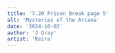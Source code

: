 ```yaml
---
title: '7.20 Prison Break page 5'
alt: 'Mysteries of the Arcana'
date: '2024-10-03'
author: 'J Gray'
artist: 'Keira'
---
```

